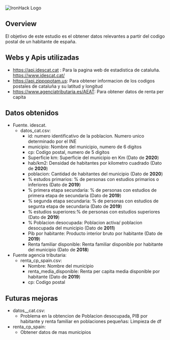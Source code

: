 ![IronHack Logo](https://s3-eu-west-1.amazonaws.com/ih-materials/uploads/upload_d5c5793015fec3be28a63c4fa3dd4d55.png)

## Overview
El objetivo de este estudio es el obtener datos relevantes a partir del codigo postal de un habitante de españa.

## Webs y Apis utilizadas

* https://api.idescat.cat : Para la pagina web de estadistica de cataluña. https://www.idescat.cat/
* https://api.zippopotam.us: Para obtener informacion de los codigos postales de cataluña y su latitud y longitud
* https://www.agenciatributaria.es/AEAT: Para obtener datos de renta per capita

## Datos obtenidos
- Fuente. idescat.    
    - datos_cat.csv: 
        - id: numero identificativo de la poblacion. Numero unico determinado por el INE
        - municipio: Nombre del municipio, numero de 6 digitos
        - cp: Codigo postal, numero de 5 digitos 
        - Superficie km: Superficie del municipio en Km (Dato de **2020**)
        - hab/km2: Densidad de habitantes por kilometro cuadrado (Dato de **2020**) 
        - poblacion: Cantidad de habitantes del municipio (Dato de **2020**)
        - % estudos primarios: % de personas con estudios primarios o inferiores (Dato de **2019**)
        - % primera etapa secundaria: % de personas con estudios de primera etapa de secundaria (Dato de **2019**)
        - % segunda etapa secundaria: % de personas con estudios de segunta etapa de secundaria (Dato de **2019**)
        - % estudios superiores:% de personas con estudios superiores (Dato de **2019**)
        - % Poblacion desocupada: Poblacion activa/ poblacion desocupada del municipio (Dato de **2011**)
        - Pib por habitante: Producto interior bruto por habitante (Dato de **2019**)
        - Renta familiar disponible: Renta familiar disponible por habitante del municipio (Dato de **2018**)
- Fuente agencia tributaria:
     - renta_cp_spain.csv:
         - Nombre: Nombre del municipio
         - renta_media_disponible: Renta per capita media disponible por habitante (Dato de **2019**)
         - cp: Codigo postal
            
## Futuras mejoras
- datos__cat.csv: 
    - Problema en la obtencion de Poblacion desocupada, PIB por habitante y renta familiar en poblaciones pequeñas: Limpieza de df
- renta_cp_spain:
    - Obtener datos de mas municipios